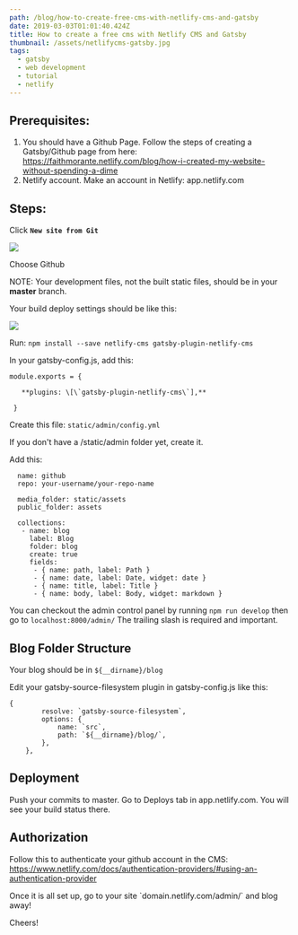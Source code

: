 ```yaml
---
path: /blog/how-to-create-free-cms-with-netlify-cms-and-gatsby
date: 2019-03-03T01:01:40.424Z
title: How to create a free cms with Netlify CMS and Gatsby
thumbnail: /assets/netlifycms-gatsby.jpg
tags:
  - gatsby
  - web development
  - tutorial
  - netlify
---
```

## Prerequisites:

1. You should have a Github Page. Follow the steps of creating a Gatsby/Github page from here: <https://faithmorante.netlify.com/blog/how-i-created-my-website-without-spending-a-dime>
2. Netlify account. Make an account in Netlify: app.netlify.com

## Steps:

Click **`New site from Git`**

![](/assets/netlify1.jpg)

Choose Github

NOTE: Your development files, not the built static files, should be in your **master** branch.

Your build deploy settings should be like this:

![](/assets/netlify2.jpg)

Run:
`npm install --save netlify-cms gatsby-plugin-netlify-cms`

In your gatsby-config.js, add this:

``` 
module.exports = {

   **plugins: \[\`gatsby-plugin-netlify-cms\`],**

 }
```

Create this file:
`static/admin/config.yml`

If you don't have a /static/admin folder yet, create it.

Add this:

```backend:
  name: github
  repo: your-username/your-repo-name

  media_folder: static/assets
  public_folder: assets

  collections:
   - name: blog
     label: Blog
     folder: blog
     create: true
     fields:
      - { name: path, label: Path }
      - { name: date, label: Date, widget: date }
      - { name: title, label: Title }
      - { name: body, label: Body, widget: markdown }
```

You can checkout the admin control panel by running `npm run develop` then go to `localhost:8000/admin/` The trailing slash is required and important.

## Blog Folder Structure

Your blog should be in `${__dirname}/blog`

Edit your gatsby-source-filesystem plugin in gatsby-config.js like this:

```
{
        resolve: `gatsby-source-filesystem`,
        options: {
            name: `src`,
            path: `${__dirname}/blog/`,
        },
    },
```

## Deployment

Push your commits to master. Go to Deploys tab in app.netlify.com. You will see your build status there.


## Authorization

Follow this to authenticate your github account in the CMS: <https://www.netlify.com/docs/authentication-providers/#using-an-authentication-provider>

Once it is all set up, go to your site \`domain.netlify.com/admin/\` and blog away!


Cheers!
